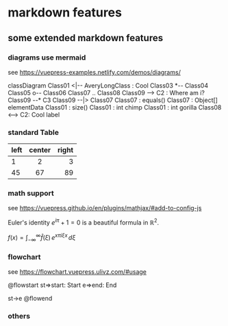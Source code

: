 # markdown features

## some extended markdown features

### diagrams use mermaid

see https://vuepress-examples.netlify.com/demos/diagrams/

<mermaid>
classDiagram
Class01 <|-- AveryLongClass : Cool
Class03 *-- Class04
Class05 o-- Class06
Class07 .. Class08
Class09 --> C2 : Where am i?
Class09 --* C3
Class09 --|> Class07
Class07 : equals()
Class07 : Object[] elementData
Class01 : size()
Class01 : int chimp
Class01 : int gorilla
Class08 <--> C2: Cool label
</mermaid>

### standard Table

| left | center | right |
| :--- | :----: | ----: |
| 1    |   2    |     3 |
| 45   |   67   |    89 |

### math support

see https://vuepress.github.io/en/plugins/mathjax/#add-to-config-js

Euler's identity $e^{i\pi}+1=0$ is a beautiful formula in $\mathbb{R}^2$.

$f(x) = \int_{-\infty}^\infty\hat f(\xi)\,e^{x \pi i \xi x}\,d\xi$

### flowchart 

see https://flowchart.vuepress.ulivz.com/#usage

@flowstart
st=>start: Start
e=>end: End

st->e
@flowend

### others